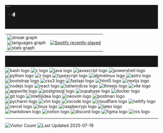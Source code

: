 <img src="./public/intro.gif" alt="introduction in terminal gif" />

<table>
  <tr>
    <td>
      <img src="https://streak-stats.demolab.com?user=Wavefire5201&locale=en&mode=daily&theme=dark&hide_border=true&border_radius=5&order=3" height="150" alt="streak graph"  />
      <br>
      <img src="https://github-readme-stats.vercel.app/api/top-langs?username=Wavefire5201&locale=en&hide_title=true&layout=compact&card_width=320&langs_count=6&theme=dark&hide_border=true&order=2" height="150" alt="languages graph"  />
      <br>
      <img src="https://github-readme-stats.vercel.app/api?username=Wavefire5201&hide_title=true&hide_rank=true&show_icons=true&include_all_commits=true&count_private=true&disable_animations=false&theme=dark&locale=en&hide_border=true&order=1" height="150" alt="stats graph"  />
    </td>
    <td>
      <a href="https://open.spotify.com/user/315pheeltnwploxe5ma35ekl6nhi">
        <img src="https://spotify-recently-played-readme.vercel.app/api?user=315pheeltnwploxe5ma35ekl6nhi&count=8" alt="Spotify recently played"  />
      </a>
    </td>
  </tr>
</table>

<img src="./public/tech.gif" alt="languages & technologies" />

<div>
  <img src="https://skillicons.dev/icons?i=bash" height="30" alt="bash logo" />
  <img src="https://skillicons.dev/icons?i=c" height="30" alt="c logo" />
  <img src="https://skillicons.dev/icons?i=java" height="30" alt="java logo" />
  <img src="https://skillicons.dev/icons?i=js" height="30" alt="javascript logo" />
  <img src="https://skillicons.dev/icons?i=powershell" height="30" alt="powershell logo" />
  <img src="https://skillicons.dev/icons?i=py" height="30" alt="python logo" />
  <img src="https://skillicons.dev/icons?i=r" height="30" alt="r logo" />
  <img src="https://skillicons.dev/icons?i=ts" height="30" alt="typescript logo" />
  <img src="https://skillicons.dev/icons?i=alpinejs" height="30" alt="alpinelinux logo" />
  <img src="https://skillicons.dev/icons?i=astro" height="30" alt="astro logo" />
  <img src="https://skillicons.dev/icons?i=bootstrap" height="30" alt="bootstrap logo" />
  <img src="https://skillicons.dev/icons?i=css" height="30" alt="css3 logo" />
  <img src="https://skillicons.dev/icons?i=fastapi" height="30" alt="fastapi logo" />
  <img src="https://skillicons.dev/icons?i=html" height="30" alt="html5 logo" />
  <img src="https://skillicons.dev/icons?i=nextjs" height="30" alt="nextjs logo" />
  <img src="https://skillicons.dev/icons?i=nodejs" height="30" alt="nodejs logo" />
  <img src="https://skillicons.dev/icons?i=react" height="30" alt="react logo" />
  <img src="https://skillicons.dev/icons?i=tailwind" height="30" alt="tailwindcss logo" />
  <img src="https://skillicons.dev/icons?i=threejs" height="30" alt="threejs logo" />
  <img src="https://skillicons.dev/icons?i=vite" height="30" alt="vite logo" />
  <img src="https://skillicons.dev/icons?i=appwrite" height="30" alt="appwrite logo" />
  <img src="https://skillicons.dev/icons?i=postgres" height="30" alt="postgresql logo" />
  <img src="https://skillicons.dev/icons?i=supabase" height="30" alt="supabase logo" />
  <img src="https://skillicons.dev/icons?i=docker" height="30" alt="docker logo" />
  <img src="https://skillicons.dev/icons?i=git" height="30" alt="git logo" />
  <img src="https://skillicons.dev/icons?i=idea" height="30" alt="intellijidea logo" />
  <img src="https://skillicons.dev/icons?i=neovim" height="30" alt="neovim logo" />
  <img src="https://skillicons.dev/icons?i=postman" height="30" alt="postman logo" />
  <img src="https://skillicons.dev/icons?i=pycharm" height="30" alt="pycharm logo" />
  <img src="https://skillicons.dev/icons?i=vim" height="30" alt="vim logo" />
  <img src="https://skillicons.dev/icons?i=vscode" height="30" alt="vscode logo" />
  <img src="https://skillicons.dev/icons?i=cloudflare" height="30" alt="cloudflare logo" />
  <img src="https://skillicons.dev/icons?i=netlify" height="30" alt="netlify logo" />
  <img src="https://skillicons.dev/icons?i=vercel" height="30" alt="vercel logo" />
  <img src="https://skillicons.dev/icons?i=linux" height="30" alt="linux logo" />
  <img src="https://skillicons.dev/icons?i=raspberrypi" height="30" alt="raspberrypi logo" />
  <img src="https://skillicons.dev/icons?i=latex" height="30" alt="latex logo" />
  <img src="https://skillicons.dev/icons?i=md" height="30" alt="markdown logo" />
  <img src="https://skillicons.dev/icons?i=notion" height="30" alt="notion logo" />
  <img src="https://skillicons.dev/icons?i=discord" height="30" alt="discord logo" />
  <img src="https://skillicons.dev/icons?i=figma" height="30" alt="figma logo" />
  <img src="https://skillicons.dev/icons?i=ros" height="30" alt="ros logo" />
</div>

---

![Visitor Count](https://komarev.com/ghpvc/?username=Wavefire5201&style=flat&color=blue&label=Visitors)
![Last Updated 2025-07-19](https://img.shields.io/badge/Last%20Updated-2025--07--19-00c670?style=flat)

